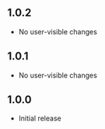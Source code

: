 ## 1.0.2

* No user-visible changes

## 1.0.1

* No user-visible changes

## 1.0.0

* Initial release
